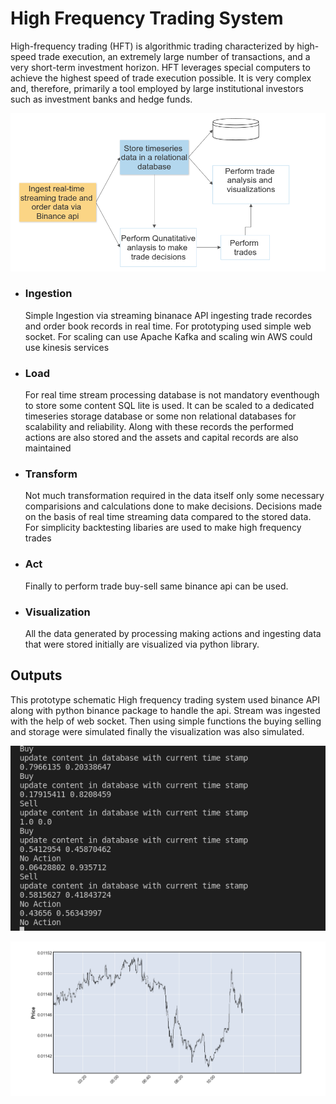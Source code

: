 <h1> High Frequency Trading System </h1>

High-frequency trading (HFT) is algorithmic trading characterized by high-speed trade execution, an extremely large number of transactions, and a very short-term investment horizon. HFT leverages special computers to achieve the highest speed of trade execution possible. It is very complex and, therefore, primarily a tool employed by large institutional investors such as investment banks and hedge funds.

![arch](doc_images/arch.png?raw=true "arch")

<ul>
<li><h3>Ingestion</h3></li>
Simple Ingestion via streaming binanace API ingesting trade recordes and order book records in real time. For prototyping used simple web socket. For scaling can use Apache Kafka and scaling win AWS could use kinesis services
<li><h3>Load</h3></li>
For real time stream processing database is not mandatory eventhough to store some content SQL lite is used. It can be scaled to a dedicated timeseries storage database or some non relational databases for scalability and reliability. Along with these records the performed actions are also stored and the assets and capital records are also maintained
<li><h3>Transform</h3></li>
Not much transformation required in the data itself only some necessary comparisions and calculations done to make decisions. Decisions made on the basis of real time streaming data compared to the stored data. For simplicity backtesting libaries are used to make high frequency trades
<li><h3>Act</h3></li>
Finally to perform trade buy-sell same binance api can be used.
<li><h3>Visualization</h3></li>
All the data generated by processing making actions and ingesting data that were stored initially are visualized via python library.
</ul>

<h2>Outputs</h2>
This prototype schematic High frequency trading system used binance API along with python binance package to handle the api. Stream was ingested with the help of web socket. Then using simple functions the buying selling and storage were simulated finally the visualization was also simulated.

![run](doc_images/run.png?raw=true "run")

![vizz](doc_images/vizz.png?raw=true "vizz")

